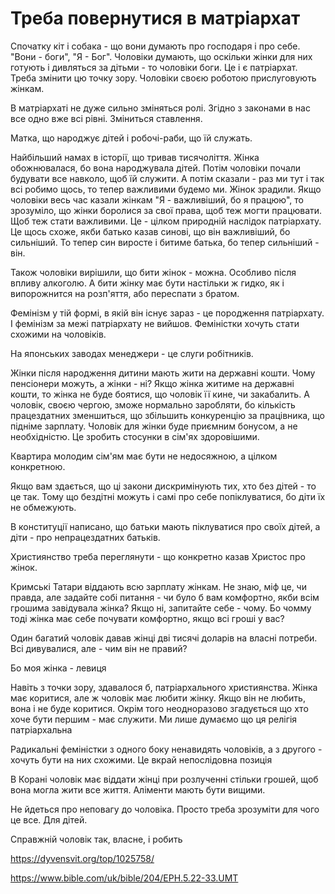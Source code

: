 # Треба повернутися в матріархат

Спочатку кіт і собака - що вони думають про господаря і про себе. "Вони - боги", "Я - Бог". Чоловіки думають, що оскільки жінки для них готують і дивляться за дітьми - то чоловіки боги. Це і є патріархат. Треба змінити цю точку зору. Чоловіки своєю роботою прислуговують жінкам.

В матріархаті не дуже сильно зміняться ролі. Згідно з законами в нас все одно вже всі рівні. Зміниться ставлення. 

Матка, що народжує дітей і робочі-раби, що їй служать. 

Найбільший намах в історії, що тривав тисячоліття. Жінка обожнювалася, бо вона народжувала дітей. Потім чоловіки почали будувати все навколо, щоб їй служити. А потім сказали - раз ми тут і так всі робимо щось, то тепер важливими будемо ми. Жінок зрадили.
Якщо чоловіки весь час казали жінкам "Я - важливіший, бо я працюю", то зрозуміло, що жінки боролися за свої права, щоб теж могти працювати. Щоб теж стати важливими. Це - цілком природній наслідок патріархату. Це щось схоже, якби батько казав синові, що він важливіший, бо сильніший. То тепер син виросте і битиме батька, бо тепер сильніший - він.

Також чоловіки вирішили, що бити жінок - можна. Особливо після впливу алкоголю. А бити жінку має бути настільки ж гидко, як і випорожнится на розп'яття, або переспати з братом.

Фемінізм у тій формі, в якій він існує зараз - це породження патріархату. І фемінізм за межі патріархату не вийшов. Феміністки хочуть стати схожими на чоловіків.

На японських заводах менеджери - це слуги робітників.

Жінки після народження дитини мають жити на державні кошти. Чому пенсіонери можуть, а жінки - ні? Якщо жінка житиме на державні кошти, то жінка не буде боятися, що чоловік її кине, чи закабалить. А чоловік, своєю чергою, зможе нормально заробляти, бо кількість працездатних зменшиться, що збільшить конкуренцію за працівника, що підніме зарплату. Чоловік для жінки буде приємним бонусом, а не необхідністю. Це зробить стосунки в сім'ях здоровішими.

Квартира молодим сім'ям має бути не недосяжною, а цілком конкретною.

Якщо вам здається, що ці закони дискримінують тих, хто без дітей - то це так. Тому що бездітні можуть і самі про себе попіклуватися, бо діти їх не обмежують.

В конституції написано, що батьки мають піклуватися про своїх дітей, а діти - про непрацездатних батьків.

Християнство треба переглянути - що конкретно казав Христос про жінок.

Кримські Татари віддають всю зарплату жінкам. Не знаю, міф це, чи правда, але задайте собі питання - чи було б вам комфортно, якби всім грошима завідувала жінка? Якщо ні, запитайте себе - чому. Бо чомму тоді жінка має себе почувати комфортно, якщо всі гроші у вас?

Один багатий чоловік давав жінці дві тисячі доларів на власні потреби. Всі дивувалися, але - чим він не правий?

Бо моя жінка - левиця

Навіть з точки зору, здавалося б, патріархального християнства. Жінка має коритися, але ж чоловік має любити жінку. Якщо він не любить, вона і не буде коритися. Окрім того неодноразово згадується що хто хоче бути першим - має служити. Ми лише думаємо що ця релігія патріархальна

Радикальні феміністки з одного боку ненавидять чоловіків, а з другого - хочуть бути на них схожими. Це вкрай непослідовна позиція

В Корані чоловік має віддати жінці при розлученні стільки грошей, щоб вона могла жити все життя. Аліменти мають бути вищими.

Не йдеться про неповагу до чоловіка. Просто треба зрозуміти для чого це все. Для дітей.

Справжній чоловік так, власне, і робить


https://dyvensvit.org/top/1025758/

https://www.bible.com/uk/bible/204/EPH.5.22-33.UMT
